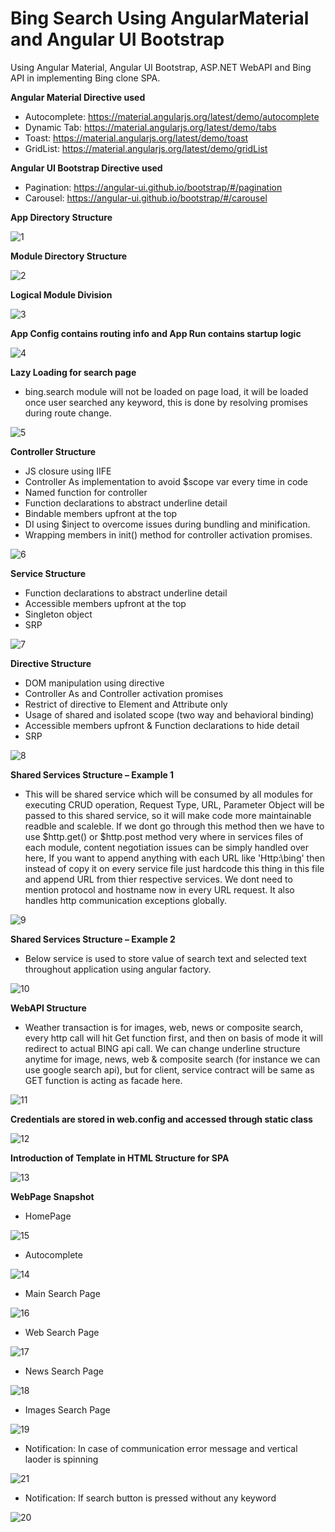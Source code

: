# Bing Search Using AngularMaterial and Angular UI Bootstrap

Using Angular Material, Angular UI Bootstrap, ASP.NET WebAPI and Bing API in implementing Bing clone SPA.

**Angular Material Directive used**
- Autocomplete: https://material.angularjs.org/latest/demo/autocomplete
- Dynamic Tab: https://material.angularjs.org/latest/demo/tabs
- Toast: https://material.angularjs.org/latest/demo/toast
- GridList: https://material.angularjs.org/latest/demo/gridList

**Angular UI Bootstrap Directive used**
- Pagination: https://angular-ui.github.io/bootstrap/#/pagination
- Carousel: https://angular-ui.github.io/bootstrap/#/carousel

**App Directory Structure**

![1](https://cloud.githubusercontent.com/assets/10474169/11671501/78512d06-9dce-11e5-85be-c8d904f90f21.png)

**Module Directory Structure**

![2](https://cloud.githubusercontent.com/assets/10474169/11671502/785263e2-9dce-11e5-84cb-ca920a56cf53.png)

**Logical Module Division**

![3](https://cloud.githubusercontent.com/assets/10474169/11671547/e6f240f6-9dce-11e5-9fed-78af550022d3.png)

**App Config contains routing info and App Run contains startup logic**

![4](https://cloud.githubusercontent.com/assets/10474169/11671601/2f3cf3e2-9dcf-11e5-9f4b-606fe1759dea.png)

**Lazy Loading for search page**
- bing.search module will not be loaded on page load, it will be loaded once user searched any keyword, this is done by resolving promises during route change.

![5](https://cloud.githubusercontent.com/assets/10474169/11671602/2f3e3e46-9dcf-11e5-9d53-8ddc3bfb8552.png)

**Controller Structure**
-	JS closure using IIFE
-	Controller As implementation to avoid $scope var every time in code
-	Named function for controller
-	Function declarations to abstract underline detail
-	Bindable members upfront at the top
-	DI using $inject to overcome issues during bundling and minification.
-	Wrapping members in init() method for controller activation promises. 

![6](https://cloud.githubusercontent.com/assets/10474169/11671695/c560afa8-9dcf-11e5-861f-92a96d44f70f.png)

**Service Structure**
-	Function declarations to abstract underline detail
-	Accessible members upfront at the top
-	Singleton object
-	SRP

![7](https://cloud.githubusercontent.com/assets/10474169/11671692/c55e2cce-9dcf-11e5-8e1e-54a4b76571b4.png)

**Directive Structure**
-	DOM manipulation using directive
-	Controller As and Controller activation promises
- Restrict of directive to Element and Attribute only
-	Usage of shared and isolated scope (two way and behavioral binding)
-	Accessible members upfront & Function declarations to hide detail
-	SRP
 
![8](https://cloud.githubusercontent.com/assets/10474169/11671694/c5605f44-9dcf-11e5-9c5e-fa010f509831.png)

**Shared Services Structure – Example 1**
- This will be shared service which will be consumed by all modules for executing CRUD operation, Request Type, URL, Parameter Object will be passed to this shared service, so it will make code more maintainable readble and scaleble. If we dont go through this method then we have to use $http.get() or $http.post method very where in services files of each module, content negotiation issues can be simply handled over here, If you want to append anything with each URL like 'Http:\\bing\' then instead of copy it on every service file just hardcode this thing in this file and append URL from thier respective services. We dont need to mention protocol and hostname now in every URL request. It also handles http communication exceptions globally. 

![9](https://cloud.githubusercontent.com/assets/10474169/11671693/c55ef01e-9dcf-11e5-81b7-4f9f6b39f216.png)

**Shared Services Structure – Example 2**
- Below service is used to store value of search text and selected text throughout application using angular factory. 

![10](https://cloud.githubusercontent.com/assets/10474169/11671690/c55584e8-9dcf-11e5-91d4-98545ef00afc.png)

**WebAPI Structure**
- Weather transaction is for images, web, news or composite search, every http call will hit Get function first, and then on basis of mode it will redirect to actual BING api call. We can change underline structure anytime for image, news, web & composite search (for instance we can use google search api), but for client, service contract will be same as GET function is acting as facade here.

![11](https://cloud.githubusercontent.com/assets/10474169/11671691/c5570f34-9dcf-11e5-9cc6-8ddf05783645.png)

**Credentials are stored in web.config and accessed through static class**

![12](https://cloud.githubusercontent.com/assets/10474169/11671689/c547cc54-9dcf-11e5-9334-18d1c5332e01.png)

**Introduction of Template in HTML Structure for SPA**

![13](https://cloud.githubusercontent.com/assets/10474169/11671688/c539e044-9dcf-11e5-82bf-3034dd0aede6.png)

**WebPage Snapshot**
- HomePage

![15](https://cloud.githubusercontent.com/assets/10474169/11671864/d88f28b0-9dd0-11e5-933e-884ab2d290f5.png)

- Autocomplete

![14](https://cloud.githubusercontent.com/assets/10474169/11671863/d88ec53c-9dd0-11e5-81df-8e45fefef270.png)

- Main Search Page

![16](https://cloud.githubusercontent.com/assets/10474169/11671866/d890aa46-9dd0-11e5-8a24-4c6eecc29d87.png)

- Web Search Page

![17](https://cloud.githubusercontent.com/assets/10474169/11671867/d89114cc-9dd0-11e5-9f53-95d21312f442.png)

- News Search Page

![18](https://cloud.githubusercontent.com/assets/10474169/11671862/d88ec12c-9dd0-11e5-9140-ecd8220b755d.png)

- Images Search Page

![19](https://cloud.githubusercontent.com/assets/10474169/11671865/d88f61fe-9dd0-11e5-98b9-bbfab719f365.png)

- Notification: In case of communication error message and vertical laoder is spinning

![21](https://cloud.githubusercontent.com/assets/10474169/11671948/95009c0e-9dd1-11e5-8c58-8f4d6e214559.png)

- Notification: If search button is pressed without any keyword

![20](https://cloud.githubusercontent.com/assets/10474169/11671949/950d59a8-9dd1-11e5-97c1-12e96b72a0ae.png)
